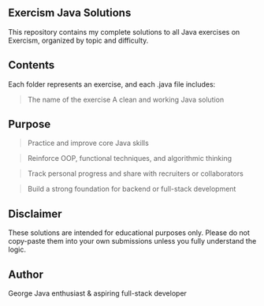 ## Exercism Java Solutions
This repository contains my complete solutions to all Java exercises on Exercism, organized by topic and difficulty.

## Contents
Each folder represents an exercise, and each .java file includes:

> The name of the exercise
> A clean and working Java solution

## Purpose
> Practice and improve core Java skills

> Reinforce OOP, functional techniques, and algorithmic thinking

> Track personal progress and share with recruiters or collaborators

> Build a strong foundation for backend or full-stack development

## Disclaimer
These solutions are intended for educational purposes only.
Please do not copy-paste them into your own submissions unless you fully understand the logic.

## Author
George
Java enthusiast & aspiring full-stack developer
